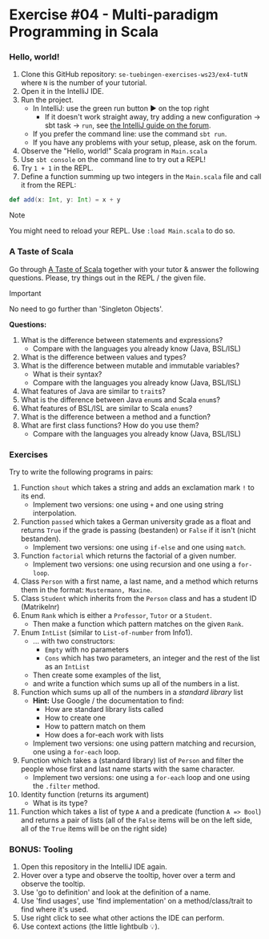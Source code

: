 # Exercise #04 - Multi-paradigm Programming in Scala

### Hello, world!

1. Clone this GitHub repository: `se-tuebingen-exercises-ws23/ex4-tutN` where `N` is the number of your tutorial.
2. Open it in the IntelliJ IDE.
3. Run the project.
    - In IntelliJ: use the green run button ▶️ on the top right
        - If it doesn't work straight away, try adding a new configuration -> sbt task -> `run`, see [the IntelliJ guide on the forum](https://ps-forum.cs.uni-tuebingen.de/t/de-intellij-scala-plugin-einrichten/1386#run-an-sbt-project-5).
    - If you prefer the command line: use the command `sbt run`.
    - If you have any problems with your setup, please, ask on the forum.
4. Observe the "Hello, world!" Scala program in `Main.scala`
5. Use `sbt console` on the command line to try out a REPL!
6. Try `1 + 1` in the REPL.
7. Define a function summing up two integers in the `Main.scala` file and call it from the REPL:
```scala
def add(x: Int, y: Int) = x + y
```

> [!Note]
> You might need to reload your REPL. Use `:load Main.scala` to do so.

### A Taste of Scala

Go through [A Taste of Scala](https://docs.scala-lang.org/scala3/book/taste-intro.html) together with your tutor & answer the following questions.
Please, try things out in the REPL / the given file.

> [!Important]
> No need to go further than 'Singleton Objects'.

**Questions:**
1. What is the difference between statements and expressions?
    - Compare with the languages you already know (Java, BSL/ISL)
2. What is the difference between values and types?
3. What is the difference between mutable and immutable variables?
    - What is their syntax?
    - Compare with the languages you already know (Java, BSL/ISL)
4. What features of Java are similar to `trait`s?
5. What is the difference between Java `enum`s and Scala `enum`s?
6. What features of BSL/ISL are similar to Scala `enum`s?
7. What is the difference between a method and a function?
8. What are first class functions? How do you use them?
     - Compare with the languages you already know (Java, BSL/ISL)

### Exercises

Try to write the following programs in pairs:

1. Function `shout` which takes a string and adds an exclamation mark `!` to its end.
    - Implement two versions: one using `+` and one using string interpolation.
2. Function `passed` which takes a German university grade as a float and returns `True` if the grade is passing (bestanden) or `False` if it isn't (nicht bestanden).
    - Implement two versions: one using `if-else` and one using `match`.
3. Function `factorial` which returns the factorial of a given number.
    - Implement two versions: one using recursion and one using a `for-loop`.
4. Class `Person` with a first name, a last name, and a method which returns them in the format: `Mustermann, Maxine`.
5. Class `Student` which inherits from the `Person` class and has a student ID (Matrikelnr)
6. Enum `Rank` which is either a `Professor`, `Tutor` or a `Student`.
    - Then make a function which pattern matches on the given `Rank`.
7. Enum `IntList` (similar to `List-of-number` from Info1).
    - ... with two constructors:
        - `Empty` with no parameters
        - `Cons` which has two parameters, an integer and the rest of the list as an `IntList`
    - Then create some examples of the list,
    - and write a function which sums up all of the numbers in a list.
8. Function which sums up all of the numbers in a _standard library_ list
    - **Hint:** Use Google / the documentation to find:
        - How are standard library lists called
        - How to create one
        - How to pattern match on them
        - How does a for-each work with lists 
    - Implement two versions: one using pattern matching and recursion, one using a `for-each` loop.
9. Function which takes a (standard library) list of `Person` and filter the people whose first and last name starts with the same character.
    - Implement two versions: one using a `for-each` loop and one using the `.filter` method.
10. Identity function (returns its argument)
    - What is its type?
11. Function which takes a list of type `A` and a predicate (function `A => Bool`) and returns a pair of lists (all of the `False` items will be on the left side, all of the `True` items will be on the right side)

### BONUS: Tooling

1. Open this repository in the IntelliJ IDE again.
2. Hover over a type and observe the tooltip, hover over a term and observe the tooltip.
3. Use 'go to definition' and look at the definition of a name.
4. Use 'find usages', use 'find implementation' on a method/class/trait to find where it's used.
5. Use right click to see what other actions the IDE can perform.
6. Use context actions (the little lightbulb 💡).

